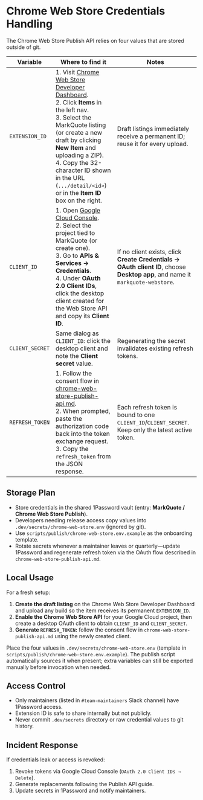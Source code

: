 # Chrome Web Store Credentials Handling

The Chrome Web Store Publish API relies on four values that are stored outside of git.

| Variable | Where to find it | Notes |
| --- | --- | --- |
| `EXTENSION_ID` | 1. Visit [Chrome Web Store Developer Dashboard](https://chrome.google.com/webstore/devconsole).<br>2. Click **Items** in the left nav.<br>3. Select the MarkQuote listing (or create a new draft by clicking **New Item** and uploading a ZIP).<br>4. Copy the 32-character ID shown in the URL (`.../detail/<id>`) or in the **Item ID** box on the right. | Draft listings immediately receive a permanent ID; reuse it for every upload. |
| `CLIENT_ID` | 1. Open [Google Cloud Console](https://console.cloud.google.com/).<br>2. Select the project tied to MarkQuote (or create one).<br>3. Go to **APIs & Services → Credentials**.<br>4. Under **OAuth 2.0 Client IDs**, click the desktop client created for the Web Store API and copy its **Client ID**. | If no client exists, click **Create Credentials → OAuth client ID**, choose **Desktop app**, and name it `markquote-webstore`. |
| `CLIENT_SECRET` | Same dialog as `CLIENT_ID`: click the desktop client and note the **Client secret** value. | Regenerating the secret invalidates existing refresh tokens. |
| `REFRESH_TOKEN` | 1. Follow the consent flow in [chrome-web-store-publish-api.md](chrome-web-store-publish-api.md).<br>2. When prompted, paste the authorization code back into the token exchange request.<br>3. Copy the `refresh_token` from the JSON response. | Each refresh token is bound to one `CLIENT_ID`/`CLIENT_SECRET`. Keep only the latest active token. |

## Storage Plan
- Store credentials in the shared 1Password vault (entry: **MarkQuote / Chrome Web Store Publish**).
- Developers needing release access copy values into `.dev/secrets/chrome-web-store.env` (ignored by git).
- Use `scripts/publish/chrome-web-store.env.example` as the onboarding template.
- Rotate secrets whenever a maintainer leaves or quarterly—update 1Password and regenerate refresh
  token via the OAuth flow described in `chrome-web-store-publish-api.md`.

## Local Usage
For a fresh setup:
1. **Create the draft listing** on the Chrome Web Store Developer Dashboard and upload any build so the item receives its permanent `EXTENSION_ID`.
2. **Enable the Chrome Web Store API** for your Google Cloud project, then create a desktop OAuth client to obtain `CLIENT_ID` and `CLIENT_SECRET`.
3. **Generate `REFRESH_TOKEN`:** follow the consent flow in `chrome-web-store-publish-api.md` using the newly created client.

Place the four values in `.dev/secrets/chrome-web-store.env` (template in
`scripts/publish/chrome-web-store.env.example`). The publish script automatically sources it when
present; extra variables can still be exported manually before invocation when needed.

## Access Control
- Only maintainers (listed in `#team-maintainers` Slack channel) have 1Password access.
- Extension ID is safe to share internally but not publicly.
- Never commit `.dev/secrets` directory or raw credential values to git history.

## Incident Response
If credentials leak or access is revoked:
1. Revoke tokens via Google Cloud Console (`OAuth 2.0 Client IDs → Delete`).
2. Generate replacements following the Publish API guide.
3. Update secrets in 1Password and notify maintainers.

